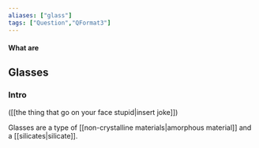 ```yaml
---
aliases: ["glass"]
tags: ["Question","QFormat3"]
---
```


#### What are
## Glasses
### Intro
([[the thing that go on your face stupid|insert joke]])

Glasses are a type of [[non-crystalline materials|amorphous material]] and a [[silicates|silicate]].

